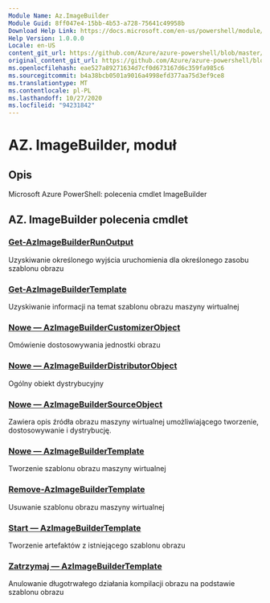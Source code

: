 ```yaml
---
Module Name: Az.ImageBuilder
Module Guid: 8ff047e4-15bb-4b53-a728-75641c49958b
Download Help Link: https://docs.microsoft.com/en-us/powershell/module/az.imagebuilder
Help Version: 1.0.0.0
Locale: en-US
content_git_url: https://github.com/Azure/azure-powershell/blob/master/src/ImageBuilder/help/Az.ImageBuilder.md
original_content_git_url: https://github.com/Azure/azure-powershell/blob/master/src/ImageBuilder/help/Az.ImageBuilder.md
ms.openlocfilehash: eae527a89271634d7cf0d673167d6c359fa985c6
ms.sourcegitcommit: b4a38bcb0501a9016a4998efd377aa75d3ef9ce8
ms.translationtype: MT
ms.contentlocale: pl-PL
ms.lasthandoff: 10/27/2020
ms.locfileid: "94231842"
---
```

# AZ. ImageBuilder, moduł
## Opis
Microsoft Azure PowerShell: polecenia cmdlet ImageBuilder

## AZ. ImageBuilder polecenia cmdlet
### [Get-AzImageBuilderRunOutput](Get-AzImageBuilderRunOutput.md)
Uzyskiwanie określonego wyjścia uruchomienia dla określonego zasobu szablonu obrazu

### [Get-AzImageBuilderTemplate](Get-AzImageBuilderTemplate.md)
Uzyskiwanie informacji na temat szablonu obrazu maszyny wirtualnej

### [Nowe — AzImageBuilderCustomizerObject](New-AzImageBuilderCustomizerObject.md)
Omówienie dostosowywania jednostki obrazu

### [Nowe — AzImageBuilderDistributorObject](New-AzImageBuilderDistributorObject.md)
Ogólny obiekt dystrybucyjny

### [Nowe — AzImageBuilderSourceObject](New-AzImageBuilderSourceObject.md)
Zawiera opis źródła obrazu maszyny wirtualnej umożliwiającego tworzenie, dostosowywanie i dystrybucję.

### [Nowe — AzImageBuilderTemplate](New-AzImageBuilderTemplate.md)
Tworzenie szablonu obrazu maszyny wirtualnej

### [Remove-AzImageBuilderTemplate](Remove-AzImageBuilderTemplate.md)
Usuwanie szablonu obrazu maszyny wirtualnej

### [Start — AzImageBuilderTemplate](Start-AzImageBuilderTemplate.md)
Tworzenie artefaktów z istniejącego szablonu obrazu

### [Zatrzymaj — AzImageBuilderTemplate](Stop-AzImageBuilderTemplate.md)
Anulowanie długotrwałego działania kompilacji obrazu na podstawie szablonu obrazu

